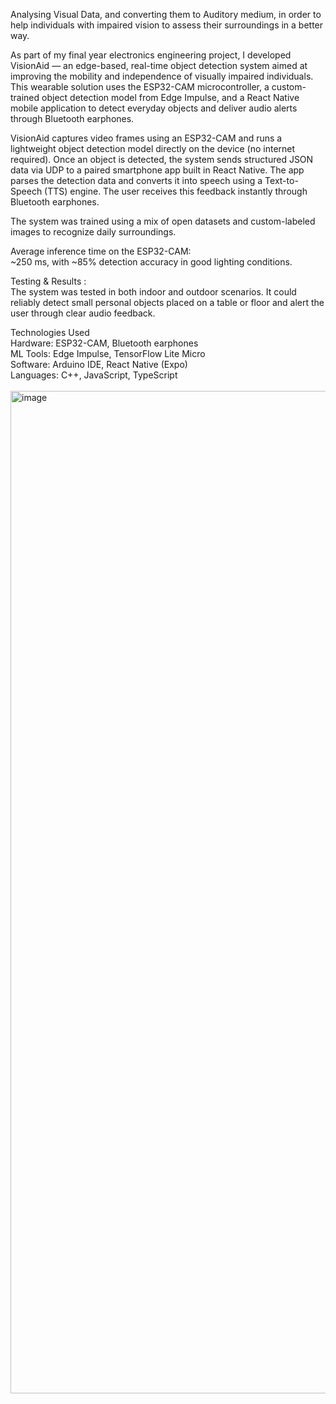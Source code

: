 
Analysing Visual Data, and converting them to Auditory medium, in order to help individuals with impaired vision to assess their surroundings in a better way.

As part of my final year electronics engineering project, I developed VisionAid — an edge-based, real-time object detection system aimed at improving the mobility and independence of visually impaired individuals. <br> This wearable solution uses the ESP32-CAM microcontroller, a custom-trained object detection model from Edge Impulse, and a React Native mobile application to detect everyday objects and deliver audio alerts through Bluetooth earphones.

VisionAid captures video frames using an ESP32-CAM and runs a lightweight object detection model directly on the device (no internet required). Once an object is detected, the system sends structured JSON data via UDP to a paired smartphone app built in React Native. The app parses the detection data and converts it into speech using a Text-to-Speech (TTS) engine. The user receives this feedback instantly through Bluetooth earphones.

The system was trained using a mix of open datasets and custom-labeled images to recognize daily surroundings.

Average inference time on the ESP32-CAM: <br> ~250 ms, with ~85% detection accuracy in good lighting conditions.

Testing & Results : <br>
The system was tested in both indoor and outdoor scenarios. It could reliably detect small personal objects placed on a table or floor and alert the user through clear audio feedback. 

Technologies Used <br>
Hardware: ESP32-CAM, Bluetooth earphones <br>
ML Tools: Edge Impulse, TensorFlow Lite Micro <br>
Software: Arduino IDE, React Native (Expo) <br>
Languages: C++, JavaScript, TypeScript <br>
<br>
<img width="720" height="1604" alt="image" src="https://github.com/user-attachments/assets/cf269315-4eb6-4368-b144-34bfb2d2067b" /><br>

